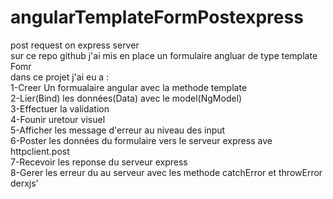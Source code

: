 # angularTemplateFormPostexpress
post request on express server<br>
sur ce repo github j'ai mis en place un formulaire angluar de type template Fomr
<br>
dans ce projet j'ai eu a :
<br>
1-Creer Un formualaire angular avec la methode template
<br>
2-Lier(Bind) les données(Data) avec le model(NgModel)
<br>
3-Effectuer la validation
<br>
4-Founir uretour visuel
<br>
5-Afficher les message d'erreur au niveau des input
<br>
6-Poster les données du formulaire vers le serveur express ave httpclient.post
<br>
7-Recevoir les reponse du serveur express
<br>
8-Gerer les erreur du au serveur avec les methode catchError et throwError derxjs'
